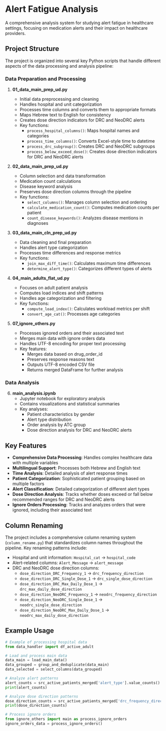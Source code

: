# Alert Fatigue Analysis

A comprehensive analysis system for studying alert fatigue in healthcare settings, focusing on medication alerts and their impact on healthcare providers.

## Project Structure

The project is organized into several key Python scripts that handle different aspects of the data processing and analysis pipeline:

### Data Preparation and Processing

1. **01_data_main_prep_ud.py**
   - Initial data preprocessing and cleaning
   - Handles hospital and unit categorization
   - Processes time columns and converts them to appropriate formats
   - Maps Hebrew text to English for consistency
   - Creates dose direction indicators for DRC and NeoDRC alerts
   - Key functions:
     - `process_hospital_columns()`: Maps hospital names and categories
     - `process_time_columns()`: Converts Excel-style time to datetime
     - `process_drc_subgroup()`: Creates DRC and NeoDRC subgroups
     - `process_below_exceed_dose()`: Creates dose direction indicators for DRC and NeoDRC alerts

2. **02_data_main_prep_ud.py**
   - Column selection and data transformation
   - Medication count calculations
   - Disease keyword analysis
   - Preserves dose direction columns through the pipeline
   - Key functions:
     - `select_columns()`: Manages column selection and ordering
     - `calculate_medication_count()`: Computes medication counts per patient
     - `count_disease_keywords()`: Analyzes disease mentions in diagnoses

3. **03_data_main_cln_prep_ud.py**
   - Data cleaning and final preparation
   - Handles alert type categorization
   - Processes time differences and response metrics
   - Key functions:
     - `join_max_diff_time()`: Calculates maximum time differences
     - `determine_alert_type()`: Categorizes different types of alerts

4. **04_main_adults_flat_ud.py**
   - Focuses on adult patient analysis
   - Computes load indices and shift patterns
   - Handles age categorization and filtering
   - Key functions:
     - `compute_load_index()`: Calculates workload metrics per shift
     - `convert_age_cat()`: Processes age categories

5. **07_ignore_others.py**
   - Processes ignored orders and their associated text
   - Merges main data with ignore orders data
   - Handles UTF-8 encoding for proper text processing
   - Key features:
     - Merges data based on drug_order_id
     - Preserves response reasons text
     - Outputs UTF-8 encoded CSV file
     - Returns merged DataFrame for further analysis

### Data Analysis

6. **main_analysis.ipynb**
   - Jupyter notebook for exploratory analysis
   - Contains visualizations and statistical summaries
   - Key analyses:
     - Patient characteristics by gender
     - Alert type distribution
     - Order analysis by ATC group
     - Dose direction analysis for DRC and NeoDRC alerts

## Key Features

- **Comprehensive Data Processing**: Handles complex healthcare data with multiple variables
- **Multilingual Support**: Processes both Hebrew and English text
- **Time Analysis**: Detailed analysis of alert response times
- **Patient Categorization**: Sophisticated patient grouping based on multiple factors
- **Alert Classification**: Detailed categorization of different alert types
- **Dose Direction Analysis**: Tracks whether doses exceed or fall below recommended ranges for DRC and NeoDRC alerts
- **Ignore Orders Processing**: Tracks and analyzes orders that were ignored, including their associated text

## Column Renaming

The project includes a comprehensive column renaming system (`column_rename.py`) that standardizes column names throughout the pipeline. Key renaming patterns include:

- Hospital and unit information: `Hospital_cat` → `hospital_code`
- Alert-related columns: `Alert_Message` → `alert_message`
- DRC and NeoDRC dose direction columns:
  - `dose_direction_DRC_Frequency_1` → `drc_frequency_direction`
  - `dose_direction_DRC_Single_Dose_1` → `drc_single_dose_direction`
  - `dose_direction_DRC_Max_Daily_Dose_1` → `drc_max_daily_dose_direction`
  - `dose_direction_NeoDRC_Frequency_1` → `neodrc_frequency_direction`
  - `dose_direction_NeoDRC_Single_Dose_1` → `neodrc_single_dose_direction`
  - `dose_direction_NeoDRC_Max_Daily_Dose_1` → `neodrc_max_daily_dose_direction`

## Example Usage

```python
# Example of processing hospital data
from data_handler import df_active_adult

# Load and process main data
data_main = load_main_data()
data_grouped = group_and_deduplicate(data_main)
data_selected = select_columns(data_grouped)

# Analyze alert patterns
alert_counts = src_active_patients_merged['alert_type'].value_counts()
print(alert_counts)

# Analyze dose direction patterns
dose_direction_counts = src_active_patients_merged['drc_frequency_direction'].value_counts()
print(dose_direction_counts)

# Process ignore orders
from ignore_others import main as process_ignore_orders
ignore_orders_data = process_ignore_orders()
```